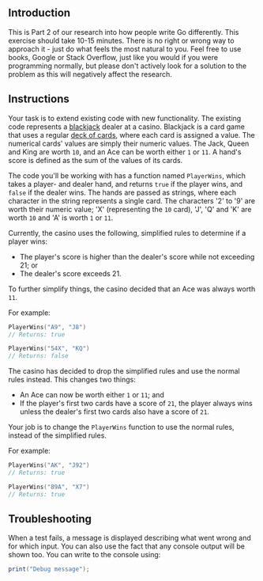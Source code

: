## Introduction

This is Part 2 of our research into how people write Go differently. This exercise should take 10-15 minutes. There is no right or wrong way to approach it - just do what feels the most natural to you. Feel free to use books, Google or Stack Overflow, just like you would if you were programming normally, but please don't actively look for a solution to the problem as this will negatively affect the research.

## Instructions

Your task is to extend existing code with new functionality. The existing code represents a [blackjack][wikipedia.org-blackjack] dealer at a casino. Blackjack is a card game that uses a regular [deck of cards][wikipedia.org-playing_card], where each card is assigned a value. The numerical cards' values are simply their numeric values. The Jack, Queen and King are worth `10`, and an Ace can be worth either `1` or `11`. A hand's score is defined as the sum of the values of its cards.

The code you'll be working with has a function named `PlayerWins`, which takes a player- and dealer hand, and returns `true` if the player wins, and `false` if the dealer wins. The hands are passed as strings, where each character in the string represents a single card. The characters '2' to '9' are worth their numeric value; 'X' (representing the `10` card), 'J', 'Q' and 'K' are worth `10` and 'A' is worth `1` or `11`.

Currently, the casino uses the following, simplified rules to determine if a player wins:

- The player's score is higher than the dealer's score while not exceeding 21; or
- The dealer's score exceeds 21.

To further simplify things, the casino decided that an Ace was always worth `11`.

For example:

```go
PlayerWins("A9", "J8")
// Returns: true

PlayerWins("54X", "KQ")
// Returns: false
```

The casino has decided to drop the simplified rules and use the normal rules instead. This changes two things:

- An Ace can now be worth either `1` or `11`; and
- If the player's first two cards have a score of `21`, the player always wins unless the dealer's first two cards also have a score of `21`.

Your job is to change the `PlayerWins` function to use the normal rules, instead of the simplified rules.

For example:

```go
PlayerWins("AK", "J92")
// Returns: true

PlayerWins("89A", "X7")
// Returns: true
```

## Troubleshooting

When a test fails, a message is displayed describing what went wrong and for which input. You can also use the fact that any console output will be shown too. You can write to the console using:

```csharp
print("Debug message");
```

[wikipedia.org-blackjack]: https://en.wikipedia.org/wiki/Blackjack
[wikipedia.org-playing_card]: https://en.wikipedia.org/wiki/Playing_card
